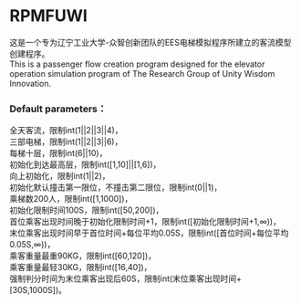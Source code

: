 # RPMFUWI
这是一个专为辽宁工业大学-众智创新团队的EES电梯模拟程序所建立的客流模型创建程序。<br/>
This is a passenger flow creation program designed for the elevator operation simulation program of The Research Group of Unity Wisdom Innovation.

### Default parameters：

全天客流，限制int(1||2||3||4)，<br/>
三部电梯，限制int(1||2||3||6)，<br/>
每梯十层，限制int(6||10)，<br/>
初始化到达最高层，限制int([1,10]||[1,6])，<br/>
向上初始化，限制int(1||2)，<br/>
初始化默认撞击第一限位，不撞击第二限位，限制int(0||1)，<br/>
乘梯数200人，限制int([1,1000])，<br/>
初始化限制时间100S，限制int([50,200])，<br/>
首位乘客出现时间晚于初始化限制时间+1，限制int([初始化限制时间+1,∞))，<br/>
末位乘客出现时间早于首位时间+每位平均0.05S，限制int([首位时间+每位平均0.05S,∞))，<br/>
乘客重量最重90KG，限制int([60,120])，<br/>
乘客重量最轻30KG，限制int([16,40])，<br/>
强制判分时间为末位乘客出现后60S，限制int(末位乘客出现时间+[30S,1000S])。<br/>

